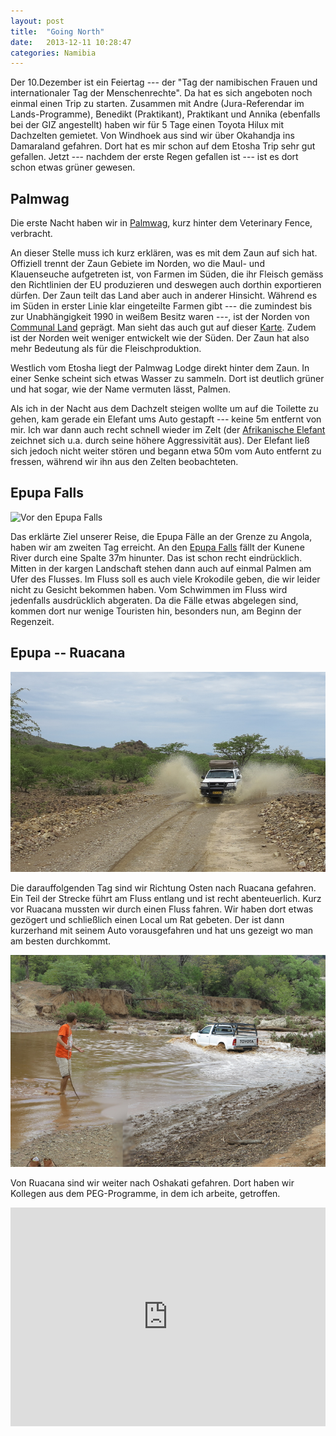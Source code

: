 ```yaml
---
layout: post
title:  "Going North"
date:   2013-12-11 10:28:47
categories: Namibia
---
```


Der 10.Dezember ist ein Feiertag --- der "Tag der namibischen Frauen und internationaler Tag der Menschenrechte". Da hat es sich angeboten noch einmal einen Trip zu starten. Zusammen mit Andre (Jura-Referendar im Lands-Programme),  Benedikt (Praktikant), Praktikant und Annika (ebenfalls bei der GIZ angestellt) haben wir für 5 Tage einen Toyota Hilux mit Dachzelten gemietet. Von Windhoek aus sind wir über Okahandja ins Damaraland gefahren. Dort hat es mir schon auf dem Etosha Trip sehr gut gefallen. Jetzt --- nachdem der erste Regen gefallen ist --- ist es dort schon etwas grüner gewesen. 

## Palmwag

Die erste Nacht haben wir in [Palmwag](http://en.wikipedia.org/wiki/Palmwag), kurz hinter dem Veterinary Fence, verbracht. 

An dieser Stelle muss ich kurz erklären, was es mit dem Zaun auf sich hat. Offiziell trennt der Zaun Gebiete im Norden, wo die Maul- und Klauenseuche aufgetreten ist, von Farmen im Süden, die ihr Fleisch gemäss den Richtlinien der EU produzieren und deswegen auch dorthin exportieren dürfen. Der Zaun teilt das Land aber auch in anderer Hinsicht. Während es im Süden in erster Linie klar eingeteilte Farmen gibt --- die zumindest bis zur Unabhängigkeit 1990 in weißem Besitz waren ---, ist der Norden von [Communal Land](http://en.wikipedia.org/wiki/Communal_land) geprägt. Man sieht das auch gut auf dieser [Karte](http://eusoils.jrc.ec.europa.eu/esdb_archive/EuDASM/africa/images/maps/download/afr_nsw.jpg). Zudem ist der Norden weit weniger entwickelt wie der Süden. Der Zaun hat also mehr Bedeutung als für die Fleischproduktion.

Westlich vom Etosha liegt der Palmwag Lodge direkt hinter dem Zaun. In einer Senke scheint sich etwas Wasser zu sammeln. Dort ist deutlich grüner und hat sogar, wie der Name vermuten lässt, Palmen. 

Als ich in der Nacht aus dem Dachzelt steigen wollte um auf die Toilette zu gehen, kam gerade ein Elefant ums Auto gestapft --- keine 5m entfernt von mir. Ich war dann auch recht schnell wieder im Zelt (der [Afrikanische Elefant](http://de.wikipedia.org/wiki/Afrikanischer_Elefant) zeichnet sich u.a. durch seine höhere Aggressivität aus). Der Elefant ließ sich jedoch nicht weiter stören und begann etwa 50m vom Auto entfernt zu fressen, während wir ihn aus den Zelten beobachteten.

## Epupa Falls

![Vor den Epupa Falls](/pics/1312_trip_north/group_epupa.JPG)

Das erklärte Ziel unserer Reise, die Epupa Fälle an der Grenze zu Angola, haben wir am zweiten Tag erreicht. An den [Epupa Falls](http://en.wikipedia.org/wiki/Epupa_Falls) fällt der Kunene River durch eine Spalte 37m hinunter. Das ist schon recht eindrücklich. Mitten in der kargen Landschaft stehen dann auch auf einmal Palmen am Ufer des Flusses. Im Fluss soll es auch viele Krokodile geben, die wir leider nicht zu Gesicht bekommen haben. Vom Schwimmen im Fluss wird jedenfalls ausdrücklich abgeraten.
Da die Fälle etwas abgelegen sind, kommen dort nur wenige Touristen hin, besonders  nun, am Beginn der Regenzeit.

## Epupa -- Ruacana

![Eine von vielen Pfützen](/pics/1312_trip_north/car.JPG)

Die darauffolgenden Tag sind wir Richtung Osten nach Ruacana gefahren. Ein Teil der Strecke führt am Fluss entlang und ist recht abenteuerlich. Kurz vor Ruacana mussten wir durch einen Fluss fahren. Wir haben dort etwas gezögert und schließlich einen Local um Rat gebeten. Der ist dann kurzerhand mit seinem Auto vorausgefahren und hat uns gezeigt wo man am besten durchkommt. 

![Fluss Durchquerung](/pics/1312_trip_north/car_watch.JPG)

Von Ruacana sind wir weiter nach Oshakati gefahren. Dort haben wir Kollegen aus dem PEG-Programme, in dem ich arbeite, getroffen.

<iframe width="100%" height="350" frameborder="0" scrolling="no" marginheight="0" marginwidth="0" src="https://maps.google.com.na/maps?f=d&amp;source=s_d&amp;saddr=Windhoek&amp;daddr=Omaruru,+Erongo+to:Ozondati,+Erongo+to:Palmwag,+Kunene+to:Opuwo,+Kunene+to:Epupa+Falls+to:D3701+to:Ruacana,+Omusati+to:Oshakati,+Oshana+to:Namutoni,+Oshikoto+to:Okaukuejo,+Oshikoto+to:Outjo+to:Otjiwarongo,+Otjozondjupa+to:Windhoek&amp;geocode=FUjHp_4dcagEASntAQyzXBsLHDE7XUTMQEm45A%3BFdzpuP4dJGXzACl3hTYMh_KKGzFXDHw0nK-dOg%3BFeigv_4dEArqACmbZCsvgMWLGzH9-t5vnz6EdA%3BFZxB0P4dlFjVACm7RpBKSAyPGzFjm3I-nF8kPg%3BFXx-7P4drDDTACmPLBFbS5KQGzG07MM2J7ncMA%3BFcCZ_P4d0C3KAClNuDhE2ciZGzHWZuJwQEL1BQ%3BFXdk9_4dElLTAA%3BFZny9f4dLpbbAClPrp5fDtaWGzEAMUD1Nxof0w%3BFdCk8P4dyI3vACkzeAFoVp-TGzFylxnnDmSJeg%3BFbgE4f4dAH0CASmfYLz6lJ_yGzGzT0Q-HYzpqg%3BFTGJ2_4dPODyACnXZmhwWnKNGzFD3cS9hqxW2w%3BFacpzf4dYoD2ACmf8HqMzJeMGzF_XgT6O5Wkdg%3BFdm9x_4d6hn-ACnZfkJYFK70GzFS1KGTBvFIfA%3BFUjHp_4dcagEASntAQyzXBsLHDE7XUTMQEm45A&amp;aq=&amp;sll=-19.781647,15.102061&amp;sspn=7.521585,11.634521&amp;hl=en&amp;dirflg=w&amp;mra=ls&amp;ie=UTF8&amp;t=m&amp;ll=-19.781647,15.102061&amp;spn=5.558258,3.964437&amp;output=embed"></iframe><br />
